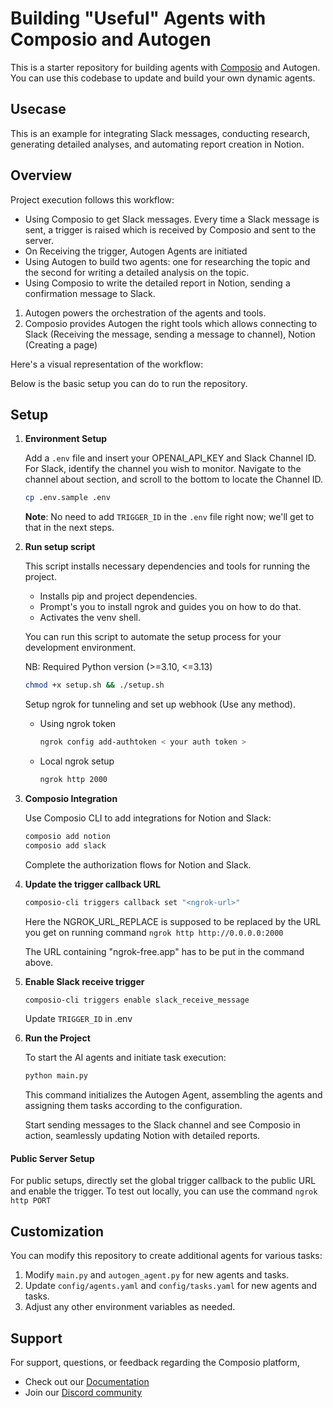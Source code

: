 # Building "Useful" Agents with Composio and Autogen

This is a starter repository for building agents with [Composio](composio.dev) and Autogen. You can use this codebase to update and build your own dynamic agents.

## Usecase

This is an example for integrating Slack messages, conducting research, generating detailed analyses, and automating report creation in Notion.

## Overview

Project execution follows this workflow:

- Using Composio to get Slack messages. Every time a Slack message is sent, a trigger is raised which is received by Composio and sent to the server.
- On Receiving the trigger, Autogen Agents are initiated
- Using Autogen to build two agents: one for researching the topic and the second for writing a detailed analysis on the topic.
- Using Composio to write the detailed report in Notion, sending a confirmation message to Slack.

1. Autogen powers the orchestration of the agents and tools.
2. Composio provides Autogen the right tools which allows connecting to Slack (Receiving the message, sending a message to channel), Notion (Creating a page)

Here's a visual representation of the workflow:

Below is the basic setup you can do to run the repository.

## Setup

1. **Environment Setup**

   Add a `.env` file and insert your OPENAI_API_KEY and Slack Channel ID.
   For Slack, identify the channel you wish to monitor. Navigate to the channel about section, and scroll to the bottom to locate the Channel ID.

   ```bash
   cp .env.sample .env
   ```

   **Note**: No need to add `TRIGGER_ID` in the `.env` file right now; we'll get to that in the next steps.

2. **Run setup script**

   This script installs necessary dependencies and tools for running the project.

   - Installs pip and project dependencies.
   - Prompt's you to install ngrok and guides you on how to do that.
   - Activates the venv shell.

   You can run this script to automate the setup process for your development environment.

   NB: Required Python version (>=3.10, <=3.13)

   ```bash
   chmod +x setup.sh && ./setup.sh
   ```

   Setup ngrok for tunneling and set up webhook (Use any method).

   - Using ngrok token
     ```bash
     ngrok config add-authtoken < your auth token >
     ```
   - Local ngrok setup
     ```bash
     ngrok http 2000
     ```

3. **Composio Integration**

   Use Composio CLI to add integrations for Notion and Slack:

   ```bash
   composio add notion
   composio add slack
   ```

   Complete the authorization flows for Notion and Slack.

4. **Update the trigger callback URL**

   ```bash
   composio-cli triggers callback set "<ngrok-url>"
   ```

   Here the NGROK_URL_REPLACE is supposed to be replaced by the URL you get on running command `ngrok http http://0.0.0.0:2000`

   The URL containing "ngrok-free.app" has to be put in the command above.

5. **Enable Slack receive trigger**

   ```bash
   composio-cli triggers enable slack_receive_message
   ```

   Update `TRIGGER_ID` in .env

6. **Run the Project**

   To start the AI agents and initiate task execution:

   ```bash
   python main.py
   ```

   This command initializes the Autogen Agent, assembling the agents and assigning them tasks according to the configuration.

   Start sending messages to the Slack channel and see Composio in action, seamlessly updating Notion with detailed reports.

#### Public Server Setup

For public setups, directly set the global trigger callback to the public URL and enable the trigger. To test out locally,
you can use the command `ngrok http PORT`

## Customization

You can modify this repository to create additional agents for various tasks:

1. Modify `main.py` and `autogen_agent.py` for new agents and tasks.
2. Update `config/agents.yaml` and `config/tasks.yaml` for new agents and tasks.
3. Adjust any other environment variables as needed.

## Support

For support, questions, or feedback regarding the Composio platform,

- Check out our [Documentation](https://docs.composio.dev)
- Join our [Discord community](https://discord.gg/xwT747R7NE)
